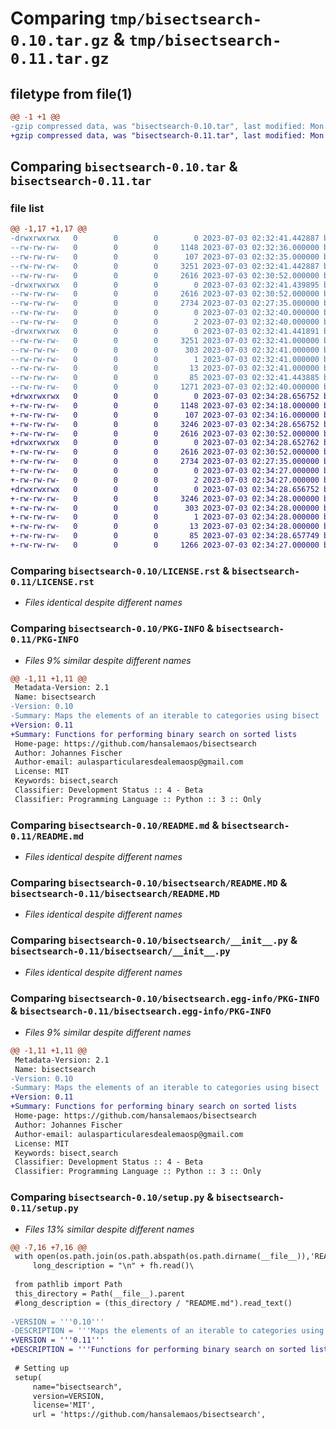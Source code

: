 # Comparing `tmp/bisectsearch-0.10.tar.gz` & `tmp/bisectsearch-0.11.tar.gz`

## filetype from file(1)

```diff
@@ -1 +1 @@
-gzip compressed data, was "bisectsearch-0.10.tar", last modified: Mon Jul  3 02:32:41 2023, max compression
+gzip compressed data, was "bisectsearch-0.11.tar", last modified: Mon Jul  3 02:34:28 2023, max compression
```

## Comparing `bisectsearch-0.10.tar` & `bisectsearch-0.11.tar`

### file list

```diff
@@ -1,17 +1,17 @@
-drwxrwxrwx   0        0        0        0 2023-07-03 02:32:41.442887 bisectsearch-0.10/
--rw-rw-rw-   0        0        0     1148 2023-07-03 02:32:36.000000 bisectsearch-0.10/LICENSE.rst
--rw-rw-rw-   0        0        0      107 2023-07-03 02:32:35.000000 bisectsearch-0.10/MANIFEST.in
--rw-rw-rw-   0        0        0     3251 2023-07-03 02:32:41.442887 bisectsearch-0.10/PKG-INFO
--rw-rw-rw-   0        0        0     2616 2023-07-03 02:30:52.000000 bisectsearch-0.10/README.md
-drwxrwxrwx   0        0        0        0 2023-07-03 02:32:41.439895 bisectsearch-0.10/bisectsearch/
--rw-rw-rw-   0        0        0     2616 2023-07-03 02:30:52.000000 bisectsearch-0.10/bisectsearch/README.MD
--rw-rw-rw-   0        0        0     2734 2023-07-03 02:27:35.000000 bisectsearch-0.10/bisectsearch/__init__.py
--rw-rw-rw-   0        0        0        0 2023-07-03 02:32:40.000000 bisectsearch-0.10/bisectsearch/requirements.txt
--rw-rw-rw-   0        0        0        2 2023-07-03 02:32:40.000000 bisectsearch-0.10/bisectsearch/thirdparty.json
-drwxrwxrwx   0        0        0        0 2023-07-03 02:32:41.441891 bisectsearch-0.10/bisectsearch.egg-info/
--rw-rw-rw-   0        0        0     3251 2023-07-03 02:32:41.000000 bisectsearch-0.10/bisectsearch.egg-info/PKG-INFO
--rw-rw-rw-   0        0        0      303 2023-07-03 02:32:41.000000 bisectsearch-0.10/bisectsearch.egg-info/SOURCES.txt
--rw-rw-rw-   0        0        0        1 2023-07-03 02:32:41.000000 bisectsearch-0.10/bisectsearch.egg-info/dependency_links.txt
--rw-rw-rw-   0        0        0       13 2023-07-03 02:32:41.000000 bisectsearch-0.10/bisectsearch.egg-info/top_level.txt
--rw-rw-rw-   0        0        0       85 2023-07-03 02:32:41.443885 bisectsearch-0.10/setup.cfg
--rw-rw-rw-   0        0        0     1271 2023-07-03 02:32:40.000000 bisectsearch-0.10/setup.py
+drwxrwxrwx   0        0        0        0 2023-07-03 02:34:28.656752 bisectsearch-0.11/
+-rw-rw-rw-   0        0        0     1148 2023-07-03 02:34:18.000000 bisectsearch-0.11/LICENSE.rst
+-rw-rw-rw-   0        0        0      107 2023-07-03 02:34:16.000000 bisectsearch-0.11/MANIFEST.in
+-rw-rw-rw-   0        0        0     3246 2023-07-03 02:34:28.656752 bisectsearch-0.11/PKG-INFO
+-rw-rw-rw-   0        0        0     2616 2023-07-03 02:30:52.000000 bisectsearch-0.11/README.md
+drwxrwxrwx   0        0        0        0 2023-07-03 02:34:28.652762 bisectsearch-0.11/bisectsearch/
+-rw-rw-rw-   0        0        0     2616 2023-07-03 02:30:52.000000 bisectsearch-0.11/bisectsearch/README.MD
+-rw-rw-rw-   0        0        0     2734 2023-07-03 02:27:35.000000 bisectsearch-0.11/bisectsearch/__init__.py
+-rw-rw-rw-   0        0        0        0 2023-07-03 02:34:27.000000 bisectsearch-0.11/bisectsearch/requirements.txt
+-rw-rw-rw-   0        0        0        2 2023-07-03 02:34:27.000000 bisectsearch-0.11/bisectsearch/thirdparty.json
+drwxrwxrwx   0        0        0        0 2023-07-03 02:34:28.656752 bisectsearch-0.11/bisectsearch.egg-info/
+-rw-rw-rw-   0        0        0     3246 2023-07-03 02:34:28.000000 bisectsearch-0.11/bisectsearch.egg-info/PKG-INFO
+-rw-rw-rw-   0        0        0      303 2023-07-03 02:34:28.000000 bisectsearch-0.11/bisectsearch.egg-info/SOURCES.txt
+-rw-rw-rw-   0        0        0        1 2023-07-03 02:34:28.000000 bisectsearch-0.11/bisectsearch.egg-info/dependency_links.txt
+-rw-rw-rw-   0        0        0       13 2023-07-03 02:34:28.000000 bisectsearch-0.11/bisectsearch.egg-info/top_level.txt
+-rw-rw-rw-   0        0        0       85 2023-07-03 02:34:28.657749 bisectsearch-0.11/setup.cfg
+-rw-rw-rw-   0        0        0     1266 2023-07-03 02:34:27.000000 bisectsearch-0.11/setup.py
```

### Comparing `bisectsearch-0.10/LICENSE.rst` & `bisectsearch-0.11/LICENSE.rst`

 * *Files identical despite different names*

### Comparing `bisectsearch-0.10/PKG-INFO` & `bisectsearch-0.11/PKG-INFO`

 * *Files 9% similar despite different names*

```diff
@@ -1,11 +1,11 @@
 Metadata-Version: 2.1
 Name: bisectsearch
-Version: 0.10
-Summary: Maps the elements of an iterable to categories using bisect
+Version: 0.11
+Summary: Functions for performing binary search on sorted lists
 Home-page: https://github.com/hansalemaos/bisectsearch
 Author: Johannes Fischer
 Author-email: aulasparticularesdealemaosp@gmail.com
 License: MIT
 Keywords: bisect,search
 Classifier: Development Status :: 4 - Beta
 Classifier: Programming Language :: Python :: 3 :: Only
```

### Comparing `bisectsearch-0.10/README.md` & `bisectsearch-0.11/README.md`

 * *Files identical despite different names*

### Comparing `bisectsearch-0.10/bisectsearch/README.MD` & `bisectsearch-0.11/bisectsearch/README.MD`

 * *Files identical despite different names*

### Comparing `bisectsearch-0.10/bisectsearch/__init__.py` & `bisectsearch-0.11/bisectsearch/__init__.py`

 * *Files identical despite different names*

### Comparing `bisectsearch-0.10/bisectsearch.egg-info/PKG-INFO` & `bisectsearch-0.11/bisectsearch.egg-info/PKG-INFO`

 * *Files 9% similar despite different names*

```diff
@@ -1,11 +1,11 @@
 Metadata-Version: 2.1
 Name: bisectsearch
-Version: 0.10
-Summary: Maps the elements of an iterable to categories using bisect
+Version: 0.11
+Summary: Functions for performing binary search on sorted lists
 Home-page: https://github.com/hansalemaos/bisectsearch
 Author: Johannes Fischer
 Author-email: aulasparticularesdealemaosp@gmail.com
 License: MIT
 Keywords: bisect,search
 Classifier: Development Status :: 4 - Beta
 Classifier: Programming Language :: Python :: 3 :: Only
```

### Comparing `bisectsearch-0.10/setup.py` & `bisectsearch-0.11/setup.py`

 * *Files 13% similar despite different names*

```diff
@@ -7,16 +7,16 @@
 with open(os.path.join(os.path.abspath(os.path.dirname(__file__)),'README.md'), encoding="utf-8") as fh:
     long_description = "\n" + fh.read()\
 
 from pathlib import Path
 this_directory = Path(__file__).parent
 #long_description = (this_directory / "README.md").read_text()
 
-VERSION = '''0.10'''
-DESCRIPTION = '''Maps the elements of an iterable to categories using bisect'''
+VERSION = '''0.11'''
+DESCRIPTION = '''Functions for performing binary search on sorted lists'''
 
 # Setting up
 setup(
     name="bisectsearch",
     version=VERSION,
     license='MIT',
     url = 'https://github.com/hansalemaos/bisectsearch',
```

